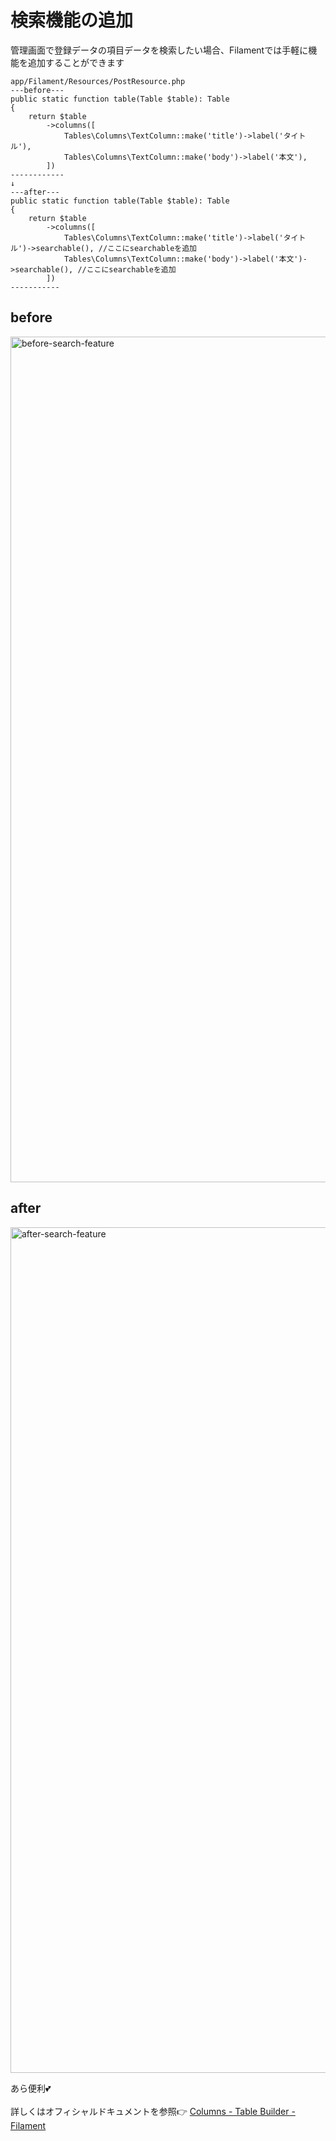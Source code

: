 # 検索機能の追加

管理画面で登録データの項目データを検索したい場合、Filamentでは手軽に機能を追加することができます

```vim
app/Filament/Resources/PostResource.php
---before---
public static function table(Table $table): Table
{
    return $table
        ->columns([
            Tables\Columns\TextColumn::make('title')->label('タイトル'),
            Tables\Columns\TextColumn::make('body')->label('本文'),
        ])
------------
↓
---after---
public static function table(Table $table): Table
{
    return $table
        ->columns([
            Tables\Columns\TextColumn::make('title')->label('タイトル')->searchable(), //ここにsearchableを追加
            Tables\Columns\TextColumn::make('body')->label('本文')->searchable(), //ここにsearchableを追加
        ])
-----------
```

## before
<img width="1353" alt="before-search-feature" src="https://user-images.githubusercontent.com/7894265/190614892-9c3580cc-fabc-40be-8471-9453c08b6876.png">

## after
<img width="1353" alt="after-search-feature" src="https://user-images.githubusercontent.com/7894265/190614940-06f6bc1a-f16b-4ad3-9a4d-6cf4363b24aa.png">


あら便利💕
<br><br>
詳しくはオフィシャルドキュメントを参照👉 [Columns - Table Builder - Filament](https://filamentphp.com/docs/2.x/tables/columns#searching)
